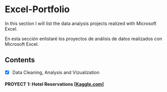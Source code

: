 # Excel-Portfolio

<p> In this section I will list the data analysis projects realized with Microsoft Excel. </p>

<p> En esta sección enlistaré los proyectos de análisis de datos realizados con Microsoft Excel. </p>

## Contents
  - [x] Data Cleaning, Analysis and Vizualization 
 #### PROYECT 1: Hotel Reservations [[Kaggle.com](https://www.kaggle.com/)]
